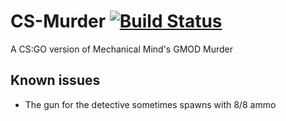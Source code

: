 # CS-Murder [![Build Status](https://travis-ci.com/condolent/CS-Murder.svg?token=Q77oXcXjM7EnRAVg3nhr&branch=master)](https://travis-ci.com/condolent/CS-Murder)
A CS:GO version of Mechanical Mind's GMOD Murder

## Known issues
- The gun for the detective sometimes spawns with 8/8 ammo
